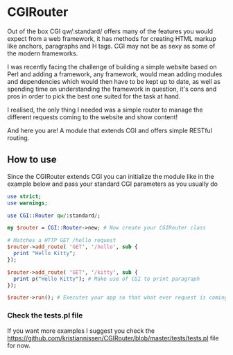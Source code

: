 # CGIRouter

Out of the box CGI qw/:standard/ offers many of the features you would expect from a web framework,
it has methods for creating HTML markup like anchors, paragraphs and H tags. CGI may not be as sexy
as some of the modern frameworks.

I was recently facing the challenge of building a simple website based on Perl and adding a framework, any 
framework, would mean adding modules and dependencies which would then have to be kept  up to date, as well 
as spending time on understanding the framework in question, it's cons and pros in order to pick the best 
one suited for the task at hand.

I realised, the only thing I needed was a simple router to manage the different requests coming to the
website and show content!

And here you are! A module that extends CGI and offers simple RESTful routing.

## How to use
Since the CGIRouter extends CGI you can initialize the module like in the example below and pass your standard CGI parameters as you usually do
```Perl
use strict;
use warnings;

use CGI::Router qw/:standard/;

my $router = CGI::Router->new; # Now create your CGIRouter class

# Matches a HTTP GET /hello request
$router->add_route( 'GET', '/hello', sub {
  print "Hello Kitty";
});

$router->add_route( 'GET', '/kitty', sub {
  print p("Hello Kitty"); # Make use of CGI to print paragraph
});

$router->run(); # Executes your app so that what ever request is coming in gets handled
```
### Check the tests.pl file
If you want more examples I suggest you check the https://github.com/kristiannissen/CGIRouter/blob/master/tests/tests.pl file for now.
